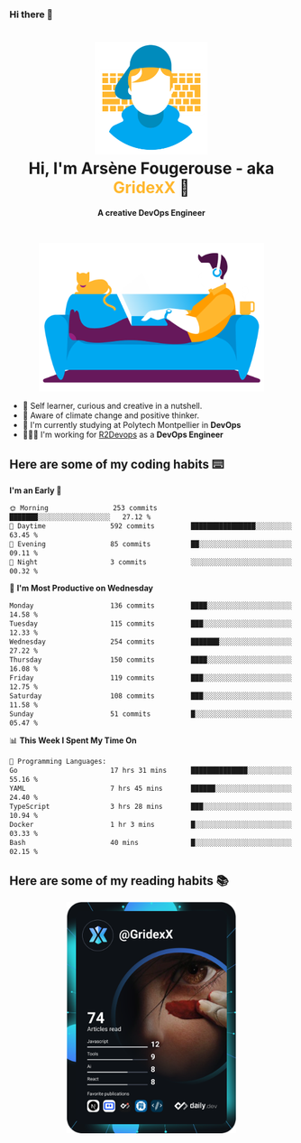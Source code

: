 ### Hi there 👋

<!--
**GridexX/gridexx** is a ✨ _special_ ✨ repository because its `README.md` (this file) appears on your GitHub profile.

Here are some ideas to get you started:

- 🔭 I’m currently working on ...
- 🌱 I’m currently learning ...
- 👯 I’m looking to collaborate on ...
- 🤔 I’m looking for help with ...
- 💬 Ask me about ...
- 📫 How to reach me: ...
- 😄 Pronouns: ...
- ⚡ Fun fact: ...
-->


<!-- Header -->
<h1 align="center">
  <img src="./images/user_profile.png" width="200">
  <br>
  Hi, I'm Arsène Fougerouse - aka <span style="color:#ffb72e">GridexX</span> 👋
</h1>


<p align="center">
  <b>A creative DevOps Engineer </b>
</p>
<br/>
<p align="center">
  <img src="./images/man_couch.png" width="400">
</p>

- 🎨 Self learner, curious and creative in a nutshell. 
- 🌱 Aware of climate change and positive thinker.
- 📕 I'm currently studying at Polytech Montpellier in **DevOps**
- 👨🏻‍💻 I'm working for [R2Devops](https://r2devops.io) as a **DevOps Engineer**


## Here are some of my coding habits ⌨️

<!-- Add a section about tech and Ops stack
  Like this one : https://github.com/Xanthus58#-tech-stack
-->
<!--START_SECTION:waka-->
**I'm an Early 🐤** 

```text
🌞 Morning                253 commits         ███████░░░░░░░░░░░░░░░░░░   27.12 % 
🌆 Daytime                592 commits         ████████████████░░░░░░░░░   63.45 % 
🌃 Evening                85 commits          ██░░░░░░░░░░░░░░░░░░░░░░░   09.11 % 
🌙 Night                  3 commits           ░░░░░░░░░░░░░░░░░░░░░░░░░   00.32 % 
```
📅 **I'm Most Productive on Wednesday** 

```text
Monday                   136 commits         ████░░░░░░░░░░░░░░░░░░░░░   14.58 % 
Tuesday                  115 commits         ███░░░░░░░░░░░░░░░░░░░░░░   12.33 % 
Wednesday                254 commits         ███████░░░░░░░░░░░░░░░░░░   27.22 % 
Thursday                 150 commits         ████░░░░░░░░░░░░░░░░░░░░░   16.08 % 
Friday                   119 commits         ███░░░░░░░░░░░░░░░░░░░░░░   12.75 % 
Saturday                 108 commits         ███░░░░░░░░░░░░░░░░░░░░░░   11.58 % 
Sunday                   51 commits          █░░░░░░░░░░░░░░░░░░░░░░░░   05.47 % 
```


📊 **This Week I Spent My Time On** 

```text
💬 Programming Languages: 
Go                       17 hrs 31 mins      ██████████████░░░░░░░░░░░   55.16 % 
YAML                     7 hrs 45 mins       ██████░░░░░░░░░░░░░░░░░░░   24.40 % 
TypeScript               3 hrs 28 mins       ███░░░░░░░░░░░░░░░░░░░░░░   10.94 % 
Docker                   1 hr 3 mins         █░░░░░░░░░░░░░░░░░░░░░░░░   03.33 % 
Bash                     40 mins             █░░░░░░░░░░░░░░░░░░░░░░░░   02.15 % 
```


<!--END_SECTION:waka-->

## Here are some of my reading habits 📚
<div  align="center">
  <img src="./images/devcard.svg" width="300">
</div>
